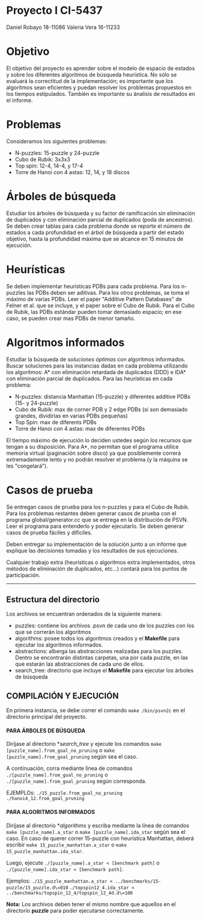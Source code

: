 # Proyecto I CI-5437

Daniel Robayo 18-11086
Valeria Vera 16-11233

# Objetivo

El objetivo del proyecto es aprender sobre el modelo de espacio de estados y sobre
los diferentes algoritmos de b&uacute;squeda heur&iacute;stica. No s&oacute;lo se
evaluar&aacute; la correctitud de la implementaci&oacute;n; es importante que los
algoritmos sean eficientes y puedan resolver los problemas propuestos en los
tiempos estipulados. Tambi&eacute;n es importante su &aacute;nalisis de resultados en el informe.

# Problemas

Consideramos los siguientes problemas:
* N-puzzles: 15-puzzle y 24-puzzle
* Cubo de Rubik: 3x3x3
* Top spin: 12-4, 14-4, y 17-4
* Torre de Hanoi con 4 astas: 12, 14, y 18 discos

# &Aacute;rboles de b&uacute;squeda

Estudiar los &aacute;rboles de b&uacute;squeda y su factor de ramificaci&oacute;n sin
eliminaci&oacute;n de duplicados y con eliminaci&oacute;n parcial de duplicados (poda de ancestros).
Se deben crear tablas para cada problema donde se reporte el n&uacute;mero de estados
a cada profundidad en el &aacute;rbol de b&uacute;squeda a partir del estado objetivo,
hasta la profundidad m&aacute;xima que se alcance en 15 minutos de ejecuci&oacute;n.

# Heur&iacute;sticas

Se deben implementar heur&iacute;sticas PDBs para cada problema. Para los n-puzzles
las PDBs deben ser aditivas. Para los otros problemas, se toma el m&aacute;ximo de
varias PDBs. Leer el paper "Additive Pattern Databases" de Felner et al. que se
incluye, y el paper sobre el Cubo de Rubik. Para el Cubo de Rubik, las PDBs 
est&aacute;ndar pueden tomar demasiado espacio; en ese caso, se pueden crear mas
PDBs de menor tama&ntilde;o.

# Algoritmos informados

Estudiar la b&uacute;squeda de *soluciones &oacute;ptimas* con algoritmos informados.
Buscar soluciones para las instancias dadas en cada problema utilizando los algoritmos:
A* con eliminaci&oacute;n retardada de duplicados (DDD) e IDA* con eliminaci&oacute;n
parcial de duplicados. Para las heur&iacute;sticas en cada problema:
* N-puzzles: distancia Manhattan (15-puzzle) y diferentes additive PDBs (15- y 24-puzzle)
* Cubo de Rubik: max de corner PDB y 2 edge PDBs (si son demasiado grandes, dividirlas en varias PDBs peque&ntilde;as)
* Top Spin: max de diferents PDBs
* Torre de Hanoi con 4 astas: max de diferentes PDBs

El tiempo m&aacute;ximo de ejecuci&oacute;n lo deciden ustedes seg&uacute;n los
recursos que tengan a su disposici&oacute;n. Para A*, no permitan que el programa
utilice memoria virtual (paginaci&oacute;n sobre disco) ya que posiblemente correr&aacute; extremadamente
lento y no podr&aacute;n resolver el problema (y la m&aacute;quina se les "congelar&aacute;").

# Casos de prueba

Se entregan casos de prueba para los n-puzzles y para el Cubo de Rubik. Para los
problemas restantes deben generar casos de prueba con el programa global/generator.cc
que se entrega en la distribuci&oacute;n de PSVN. Leer el programa para entenderlo
y poder ejecutarlo. Se deben generar casos de prueba f&aacute;ciles y dif&iacute;ciles.

Deben entregar su implementación de la solución junto a un informe que explique las decisiones tomadas y los resultados de sus ejecuciones.

Cualquier trabajo extra (heurísticas o algoritmos extra implementados, otros métodos de eliminación de duplicados, etc...) contará para los puntos de participación.

- - - - -

## Estructura del directorio
Los archivos se encuentran ordenados de la siguiente manera:
- puzzles: contiene los archivos .psvn de cada uno de los puzzles con los que se correrán los algoritmos
- algorithms: posee todos los algoritmos creados y el **Makefile** para ejecutar los algoritmos informados.
- abstractions: alberga las abstracciones realizadas para los puzzles. Dentro se encontrarán distintas carpetas, una por cada puzzle, en las que estarán las abstracciones de cada uno de ellos.
- search_tree: directorio que incluye el **Makefile** para ejecutar los árboles de búsqueda

## COMPILACIÓN Y EJECUCIÓN

En primera instancia, se debe correr el comando ```make /bin/psvn2c``` en el directorio principal del proyecto.

#### PARA ÁRBOLES DE BÚSQUEDA
Diríjase al directorio **search_tree* y ejecute los comandos ```make [puzzle_name].from_goal_no_pruning``` o ```make [puzzle_name].from_goal_pruning``` según sea el caso.

A continuación, corra mediante línea de comandos ```./[puzzle_name].from_goal_no_pruning``` o ```./[puzzle_name].from_goal_pruning``` según corresponda.

EJEMPLOs:
```./15_puzzle.from_goal_no_pruning```
```./hanoi4_12.from_goal_pruning```

#### PARA ALGORITMOS INFORMADOS
Diríjase al directorio **algorithms* y escriba mediante la línea de comandos ```make [puzzle_name].a_star``` o ```make [puzzle_name].ida_star``` según sea el caso.
En caso de querer correr 15-puzzle con heurística Manhattan, deberá escribir ```make 15_puzzle_manhattan.a_star``` o ```make 15_puzzle_manhattan.ida_star```.

Luego, ejecute ```./[puzzle_name].a_star < [benchmark path]``` o ```./[puzzle_name].ida_star < [benchmark path]```.

Ejemplos:
```./15_puzzle_manhattan.a_star < ../benchmarks/15-puzzle/15_puzzle.d\=010```
```./topspin12_4.ida_star < ../benchmarks/topspin_12_4/topspin_12_4d.d\=100```

**Nota:** Los archivos deben tener el mismo nombre que aquellos en el directorio **puzzle** para poder ejecutarse correctamente.
